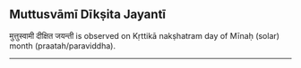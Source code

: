 ## Muttusvāmī Dīkṣita Jayantī
मुत्तुस्वामी दीक्षित जयन्ती is observed on Kṛttikā nakṣhatram day of Mīnaḥ (solar) month (praatah/paraviddha).



---
